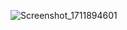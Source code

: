 ![Screenshot_1711894601](https://github.com/ozanyazici9/BasicsCodelab/assets/72562597/bc16b08b-b6a1-40d8-8e4a-00c38f9203db)
